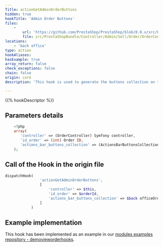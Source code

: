 ```yaml
---
Title: actionGetAdminOrderButtons
hidden: true
hookTitle: 'Admin Order Buttons'
files:
    -
        url: 'https://github.com/PrestaShop/PrestaShop/blob/8.0.x/src/PrestaShopBundle/Controller/Admin/Sell/Order/OrderController.php'
        file: src/PrestaShopBundle/Controller/Admin/Sell/Order/OrderController.php
locations:
    - 'back office'
type: action
hookAliases: 
hasExample: true
array_return: false
check_exceptions: false
chain: false
origin: core
description: 'This hook is used to generate the buttons collection on the order view page (see ActionsBarButtonsCollection)'

---
```


{{% hookDescriptor %}}

## Parameters details

```php
    <?php
    array(
       'controller' => (OrderController) Symfony controller,
       'id_order' => (int) Order ID,
       'actions_bar_buttons_collection' => (ActionsBarButtonsCollection) Collection of ActionsBarButtonInterface
    );
```

## Call of the Hook in the origin file

```php
dispatchHook(
                'actionGetAdminOrderButtons',
                [
                    'controller' => $this,
                    'id_order' => $orderId,
                    'actions_bar_buttons_collection' => $back officeOrderButtons,
                ]
            )
```

## Example implementation

This hook has been implemented as an example in our [modules examples repository - demovieworderhooks](https://github.com/PrestaShop/example-modules/tree/8.x/demovieworderhooks).
